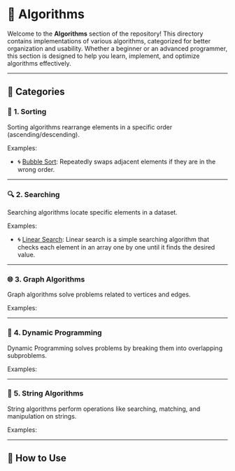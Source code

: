 # 📂 Algorithms

Welcome to the **Algorithms** section of the repository! This directory contains implementations of various algorithms, categorized for better organization and usability. Whether a beginner or an advanced programmer, this section is designed to help you learn, implement, and optimize algorithms effectively.

---

## 🚀 Categories

### 📑 **1. Sorting**

Sorting algorithms rearrange elements in a specific order (ascending/descending).

Examples:

- 🌀 [Bubble Sort](https://github.com/akshaykumar-gunari/ak-codelab/tree/master/Algorithms/Sorting/bubble_sort.py): Repeatedly swaps adjacent elements if they are in the wrong order.

---

### 🔍 **2. Searching**

Searching algorithms locate specific elements in a dataset.

Examples:

- 🌀 [Linear Search](https://github.com/akshaykumar-gunari/ak-codelab/tree/master/Algorithms/Searching/linear_search.py): Linear search is a simple searching algorithm that checks each element in an array one by one until it finds the desired value.

---

### 🌐 **3. Graph Algorithms**

Graph algorithms solve problems related to vertices and edges.

Examples:

---

### 🧮 **4. Dynamic Programming**

Dynamic Programming solves problems by breaking them into overlapping subproblems.

Examples:

---

### 🔡 **5. String Algorithms**

String algorithms perform operations like searching, matching, and manipulation on strings.

Examples:

---

## 📜 How to Use


